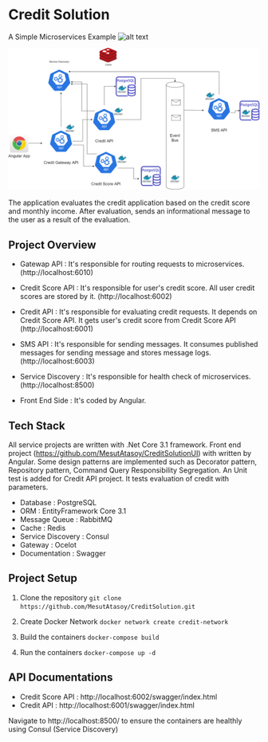 # Credit Solution
A Simple Microservices Example ![alt text](https://github.com/MesutAtasoy/CreditSolution/workflows/Docker%20Compose%20CI/badge.svg)

![alt text](https://github.com/MesutAtasoy/CreditSolution/blob/master/images/overview.png)

The application evaluates the credit application based on the credit score and monthly income. After evaluation, sends an informational message to the user as a result of the evaluation.

## Project Overview
  - Gatewap API : It's responsible for routing requests to microservices. (http://localhost:6010)
  - Credit Score API : It's responsible for user's credit score. All user credit scores are stored by it. (http://localhost:6002)
  - Credit API : It's responsible for evaluating credit requests. It depends on Credit Score API. It gets user's credit score from Credit Score API (http://localhost:6001)
  - SMS API : It's responsible for sending messages. It consumes published messages for sending message and stores message logs. (http://localhost:6003)
  - Service Discovery : It's responsible for health check of microservices. (http://localhost:8500)
  

- Front End Side : It's coded by Angular.

## Tech Stack
 All service projects are written with .Net Core 3.1 framework. Front end project (https://github.com/MesutAtasoy/CreditSolutionUI) with written by Angular. Some design patterns are implemented such as Decorator pattern, Repository pattern, Command Query Responsibility Segregation. An Unit test is added for Credit API project. It tests evaluation of credit with parameters.
 
  - Database : PostgreSQL
  - ORM : EntityFramework Core 3.1
  - Message Queue : RabbitMQ
  - Cache : Redis
  - Service Discovery : Consul 
  - Gateway : Ocelot
  - Documentation : Swagger

## Project Setup 
1. Clone the repository 
`git clone https://github.com/MesutAtasoy/CreditSolution.git` 

2. Create Docker Network
`docker network create credit-network` 

3. Build the containers
`docker-compose build` 

4. Run the containers
`docker-compose up -d` 

## API Documentations
  - Credit Score API : http://localhost:6002/swagger/index.html
  - Credit API : http://localhost:6001/swagger/index.html

Navigate to http://localhost:8500/ to ensure the containers are healthly using Consul (Service Discovery)


